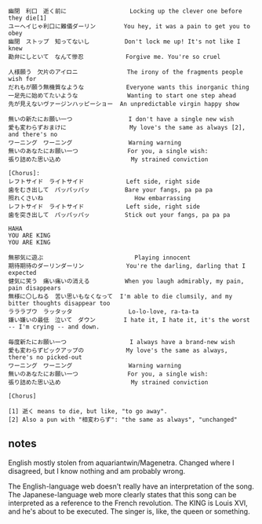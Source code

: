 ```
幽閉　利口　逝く前に                  Locking up the clever one before they die[1]
ユーヘイじゃ利口に難儀ダーリン        You hey, it was a pain to get you to obey
幽閉　ストップ　知ってないし          Don't lock me up! It's not like I knew
勘弁にしといて　なんて惨忍            Forgive me. You're so cruel

人様願う　欠片のアイロニ              The irony of the fragments people wish for
だれもが願う無機質なような            Everyone wants this inorganic thing
一足先に始めてたいような              Wanting to start one step ahead
先が見えないヴァージンハッピーショー  An unpredictable virgin happy show

無いの新たにお願い一つ                I don't have a single new wish
愛も変わらずおまけに                  My love's the same as always [2], and there's no
ワーニング　ワーニング                Warning warning
無いのあなたにお願い一つ              For you, a single wish:
張り詰めた思い込め                    My strained conviction

[Chorus]:
レフトサイド　ライトサイド            Left side, right side
歯をむき出して　パッパッパッ          Bare your fangs, pa pa pa
照れくさいね                          How embarrassing
レフトサイド　ライトサイド            Left side, right side
歯を突き出して　パッパッパッ          Stick out your fangs, pa pa pa

HAHA
YOU ARE KING
YOU ARE KING

無邪気に遊ぶ                          Playing innocent
期待期待のダーリンダーリン            You're the darling, darling that I expected
健気に笑う　痛い痛いの消える          When you laugh admirably, my pain, pain disappears
無様に〇しねる　苦い思いもなくなって  I'm able to die clumsily, and my bitter thoughts disappear too
ラララブウ　ラッタッタ                Lo-lo-love, ra-ta-ta
嫌い嫌いの最低　泣いて　ダウン        I hate it, I hate it, it's the worst -- I'm crying -- and down.

毎度新たにお願い一つ                  I always have a brand-new wish
愛も変わらずピックアップの            My love's the same as always, there's no picked-out
ワーニング　ワーニング                Warning warning
無いのあなたにお願い一つ              For you, a single wish:
張り詰めた思い込め                    My strained conviction

[Chorus]

[1] 逝く means to die, but like, "to go away".
[2] Also a pun with "相変わらず": "the same as always", "unchanged"
```

## notes

English mostly stolen from aquariantwin/Magenetra. Changed where I disagreed,
but I know nothing and am probably wrong.

The English-language web doesn't really have an interpretation of the song. The
Japanese-language web more clearly states that this song can be interpreted as a
reference to the French revolution. The KING is Louis XVI, and he's about to be
executed. The singer is, like, the queen or something.
